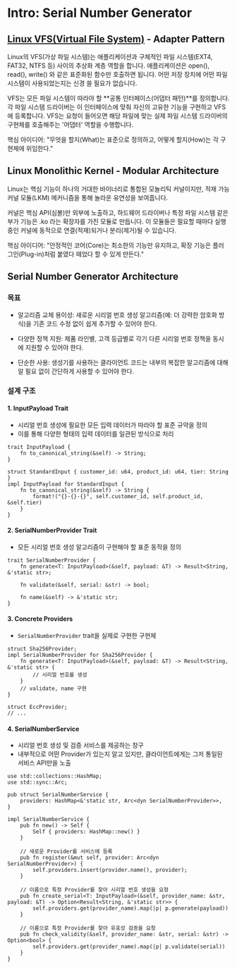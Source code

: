 # Intro: Serial Number Generator

## [Linux VFS(Virtual File System)](https://www.kernel.org/doc/html/latest/filesystems/vfs.html) - Adapter Pattern

Linux의 VFS(가상 파일 시스템)는 애플리케이션과 구체적인 파일 시스템(EXT4, FAT32, NTFS 등) 사이의 추상화 계층 역할을 합니다. 애플리케이션은 open(), read(), write() 와 같은 표준화된 함수만 호출하면 됩니다. 어떤 저장 장치에 어떤 파일 시스템이 사용되었는지는 신경 쓸 필요가 없습니다.

VFS는 모든 파일 시스템이 따라야 할 **공통 인터페이스(어댑터 패턴)**를 정의합니다. 각 파일 시스템 드라이버는 이 인터페이스에 맞춰 자신의 고유한 기능을 구현하고 VFS에 등록합니다. VFS는 요청이 들어오면 해당 파일에 맞는 실제 파일 시스템 드라이버의 구현체를 호출해주는 '어댑터' 역할을 수행합니다.

핵심 아이디어: "무엇을 할지(What)는 표준으로 정의하고, 어떻게 할지(How)는 각 구현체에 위임한다."

## Linux Monolithic Kernel - Modular Architecture

Linux는 핵심 기능이 하나의 거대한 바이너리로 통합된 모놀리틱 커널이지만, 적재 가능 커널 모듈(LKM) 메커니즘을 통해 놀라운 유연성을 보여줍니다.

커널은 핵심 API(심볼)만 외부에 노출하고, 하드웨어 드라이버나 특정 파일 시스템 같은 부가 기능은 .ko 라는 확장자를 가진 모듈로 만듭니다. 이 모듈들은 필요할 때마다 실행 중인 커널에 동적으로 연결(적재)되거나 분리(제거)될 수 있습니다.

핵심 아이디어: "안정적인 코어(Core)는 최소한의 기능만 유지하고, 확장 기능은 플러그인(Plug-in)처럼 붙였다 떼었다 할 수 있게 만든다."

## Serial Number Generator Architecture

### 목표

- 알고리즘 교체 용이성: 새로운 시리얼 번호 생성 알고리즘(예: 더 강력한 암호화 방식)을 기존 코드 수정 없이 쉽게 추가할 수 있어야 한다.

- 다양한 정책 지원: 제품 라인별, 고객 등급별로 각기 다른 시리얼 번호 정책을 동시에 지원할 수 있어야 한다.

- 단순한 사용: 생성기를 사용하는 클라이언트 코드는 내부의 복잡한 알고리즘에 대해 알 필요 없이 간단하게 사용할 수 있어야 한다.

### 설계 구조

#### 1. InputPayload Trait

- 시리얼 번호 생성에 필요한 모든 입력 데이터가 따라야 할 표준 규약을 정의
- 이를 통해 다양한 형태의 입력 데이터를 일관된 방식으로 처리

```
trait InputPayload {
    fn to_canonical_string(&self) -> String;
}

struct StandardInput { customer_id: u64, product_id: u64, tier: String }
impl InputPayload for StandardInput {
    fn to_canonical_string(&self) -> String {
        format!("{}-{}-{}", self.customer_id, self.product_id, &self.tier)
    }
}
```

#### 2. SerialNumberProvider Trait

- 모든 시리얼 번호 생성 알고리즘이 구현해야 할 표준 동작을 정의

```
trait SerialNumberProvider {
    fn generate<T: InputPayload>(&self, payload: &T) -> Result<String, &'static str>;

    fn validate(&self, serial: &str) -> bool;

    fn name(&self) -> &'static str;
}
```

#### 3. Concrete Providers

- `SerialNumberProvider` trait을 실제로 구현한 구현체

```
struct Sha256Provider;
impl SerialNumberProvider for Sha256Provider {
    fn generate<T: InputPayload>(&self, payload: &T) -> Result<String, &'static str> {
        // 시리얼 번호를 생성
    }
    // validate, name 구현
}

struct EccProvider;
// ...
```

#### 4. SerialNumberService

- 시리얼 번호 생성 및 검증 서비스를 제공하는 창구
- 내부적으로 어떤 Provider가 있는지 알고 있지만, 클라이언트에게는 그저 통일된 서비스 API만을 노출

```
use std::collections::HashMap;
use std::sync::Arc;

pub struct SerialNumberService {
    providers: HashMap<&'static str, Arc<dyn SerialNumberProvider>>,
}

impl SerialNumberService {
    pub fn new() -> Self {
        Self { providers: HashMap::new() }
    }

    // 새로운 Provider를 서비스에 등록
    pub fn register(&mut self, provider: Arc<dyn SerialNumberProvider>) {
        self.providers.insert(provider.name(), provider);
    }

    // 이름으로 특정 Provider를 찾아 시리얼 번호 생성을 요청
    pub fn create_serial<T: InputPayload>(&self, provider_name: &str, payload: &T) -> Option<Result<String, &'static str>> {
        self.providers.get(provider_name).map(|p| p.generate(payload))
    }

    // 이름으로 특정 Provider를 찾아 유효성 검증을 요청
    pub fn check_validity(&self, provider_name: &str, serial: &str) -> Option<bool> {
        self.providers.get(provider_name).map(|p| p.validate(serial))
    }
}
```
